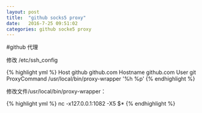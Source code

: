 ```yaml
---
layout: post
title:  "github socks5 proxy"
date:   2016-7-25 09:51:02
categories: github socke5 proxy
---
```


#github 代理

修改 /etc/ssh_config

{% highlight yml %}
Host github github.com
     Hostname github.com
     User git
     ProxyCommand /usr/local/bin/proxy-wrapper '%h %p'
{% endhighlight %}

修改文件/usr/local/bin/proxy-wrapper：

{% highlight yml %}
nc -x127.0.0.1:1082 -X5 $*
{% endhighlight %}
